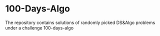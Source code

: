 # 100-Days-Algo
The repository contains solutions of randomly picked DS&amp;Algo problems under a challenge 100-days-algo
